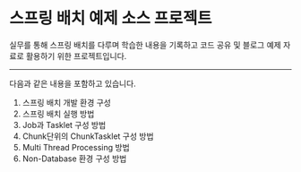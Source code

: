 # 스프링 배치 예제 소스 프로젝트
실무를 통해 스프링 배치를 다루며 학습한 내용을 기록하고 코드 공유 및 블로그 예제 자료로 활용하기 위한 프로젝트입니다.
*****
다음과 같은 내용을 포함하고 있습니다.
1. 스프링 배치 개발 환경 구성
2. 스프링 배치 실행 방법
3. Job과 Tasklet 구성 방법
4. Chunk단위의 ChunkTasklet 구성 방법
5. Multi Thread Processing 방법
6. Non-Database 환경 구성 방법
